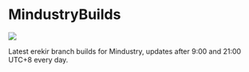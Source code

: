 # MindustryBuilds
![](https://img.shields.io/github/downloads/Hexrotor/MindustryBuilds_v7/total)

Latest erekir branch builds for Mindustry, updates after 9:00 and 21:00 UTC+8 every day.
